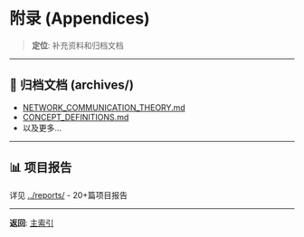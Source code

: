 # 附录 (Appendices)

> **定位**: 补充资料和归档文档

---

## 📂 归档文档 (archives/)

- [NETWORK_COMMUNICATION_THEORY.md](../archives/NETWORK_COMMUNICATION_THEORY.md)
- [CONCEPT_DEFINITIONS.md](../archives/CONCEPT_DEFINITIONS.md)
- 以及更多...

---

## 📊 项目报告

详见 [../reports/](../reports/) - 20+篇项目报告

---

**返回**: [主索引](../tier_01_foundations/README.md)
